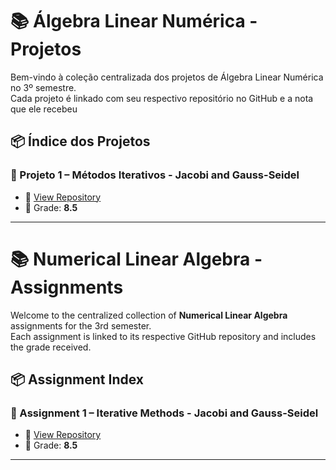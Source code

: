 # 📚 Álgebra Linear Numérica - Projetos

Bem-vindo à coleção centralizada dos projetos de Álgebra Linear Numérica no 3º semestre.        
Cada projeto é linkado com seu respectivo repositório no GitHub e a nota que ele recebeu

## 📦 Índice dos Projetos

### 📝 Projeto 1 – Métodos Iterativos - Jacobi and Gauss-Seidel
- 🔗 [View Repository](https://github.com/jaopredo/linear-algebra/tree/main/numerical/algoritmos/projects/project1)
- 🏅 Grade: **8.5**

---
# 📚 Numerical Linear Algebra - Assignments
Welcome to the centralized collection of **Numerical Linear Algebra** assignments for the 3rd semester.     
Each assignment is linked to its respective GitHub repository and includes the grade received.

## 📦 Assignment Index

### 📝 Assignment 1 – Iterative Methods - Jacobi and Gauss-Seidel
- 🔗 [View Repository](https://github.com/jaopredo/linear-algebra/tree/main/numerical/algoritmos/projects/project1)
- 🏅 Grade: **8.5**
---

